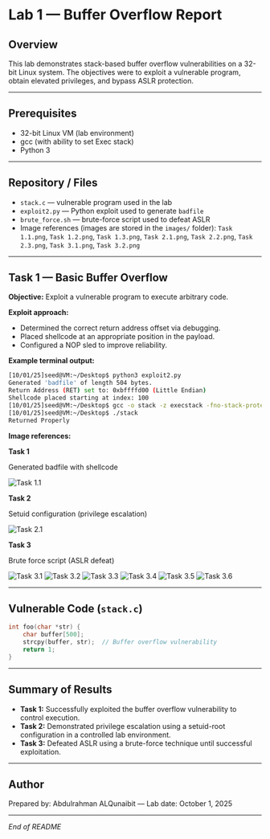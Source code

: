 # Lab 1 — Buffer Overflow Report

## Overview

This lab demonstrates stack-based buffer overflow vulnerabilities on a 32-bit Linux system. The objectives were to exploit a vulnerable program, obtain elevated privileges, and bypass ASLR protection.

---

## Prerequisites

* 32-bit Linux VM (lab environment)
* gcc (with ability to set Exec stack)
* Python 3

---

## Repository / Files

* `stack.c` — vulnerable program used in the lab
* `exploit2.py` — Python exploit used to generate `badfile`
* `brute_force.sh` — brute-force script used to defeat ASLR
* Image references (images are stored in the `images/` folder): `Task 1.1.png`, `Task 1.2.png`, `Task 1.3.png`, `Task 2.1.png`, `Task 2.2.png`, `Task 2.3.png`, `Task 3.1.png`, `Task 3.2.png`

---

## Task 1 — Basic Buffer Overflow

**Objective:** Exploit a vulnerable program to execute arbitrary code.

**Exploit approach:**

* Determined the correct return address offset via debugging.
* Placed shellcode at an appropriate position in the payload.
* Configured a NOP sled to improve reliability.

**Example terminal output:**

```bash
[10/01/25]seed@VM:~/Desktop$ python3 exploit2.py
Generated 'badfile' of length 504 bytes.
Return Address (RET) set to: 0xbffffd00 (Little Endian)
Shellcode placed starting at index: 100
[10/01/25]seed@VM:~/Desktop$ gcc -o stack -z execstack -fno-stack-protector stack.c
[10/01/25]seed@VM:~/Desktop$ ./stack
Returned Properly
```

**Image references:**

**Task 1**

Generated badfile with shellcode

![Task 1.1](images/Task%201.1.png)

**Task 2**

Setuid configuration (privilege escalation)

![Task 2.1](images/Task%202.1.png)

**Task 3**

Brute force script (ASLR defeat)

![Task 3.1](images/Task%203.1.png)
![Task 3.2](images/Task%203.2.png)
![Task 3.3](images/Task%203.3.png)
![Task 3.4](images/Task%203.4.png)
![Task 3.5](images/Task%203.5.png)
![Task 3.6](images/Task%203.6.png)

---

## Vulnerable Code (`stack.c`)

```c
int foo(char *str) {
    char buffer[500];
    strcpy(buffer, str);  // Buffer overflow vulnerability
    return 1;
}
```

---

## Summary of Results

* **Task 1:** Successfully exploited the buffer overflow vulnerability to control execution.
* **Task 2:** Demonstrated privilege escalation using a setuid-root configuration in a controlled lab environment.
* **Task 3:** Defeated ASLR using a brute-force technique until successful exploitation.

---

## Author

Prepared by: Abdulrahman ALQunaibit — Lab date: October 1, 2025

---

*End of README*
